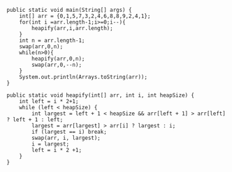 

    public static void main(String[] args) {
        int[] arr = {0,1,5,7,3,2,4,6,8,8,9,2,4,1};
        for(int i =arr.length-1;i>=0;i--){
            heapify(arr,i,arr.length);
        }
        int n = arr.length-1;
        swap(arr,0,n);
        while(n>0){
            heapify(arr,0,n);
            swap(arr,0,--n);
        }
        System.out.println(Arrays.toString(arr));
    }

    public static void heapify(int[] arr, int i, int heapSize) {
        int left = i * 2+1;
        while (left < heapSize) {
            int largest = left + 1 < heapSize && arr[left + 1] > arr[left] ? left + 1 : left;
            largest = arr[largest] > arr[i] ? largest : i;
            if (largest == i) break;
            swap(arr, i, largest);
            i = largest;
            left = i * 2 +1;
        }
    }
